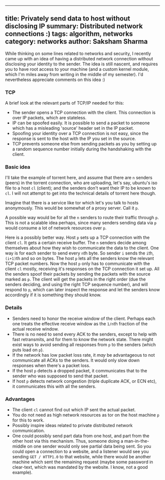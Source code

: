 ------
title: Privately send data to host without disclosing IP
summary: Distributed network connections :)
tags: algorithm, networks
category: networks
author: Saksham Sharma
------

While thinking on some lines related to networks and security, I recently came up with an idea of having a distributed network connection without disclosing your identity to the sender. The idea is still nascent, and requires you to have root access to your machine (and a custom kernel module, which I'm miles away from writing in the middle of my semester). I'd nevertheless appreciate comments on this idea :)

### TCP
A brief look at the relevant parts of TCP/IP needed for this:

* The sender opens a TCP connection with the client. This connection is over IP packets, which are stateless.
* IP can be spoofed easily. It is possible to send a packet to someone which has a misleading 'source' header set in the IP packet.
* Spoofing your identity over a TCP connection is not easy, since the response is sent to the host with the IP you set in the source.
* TCP prevents someone else from sending packets as you by setting up a random sequence number initially during the handshaking with the client.

### Basic idea

I'll take the example of torrent here, and assume that there are `n` senders (peers) in the torrent connection, who are uploading, let's say, ubuntu's iso file to a host `cl` (client); and the senders don't want their IP to be known to `cl`. I will not attempt to get into the technical details of torrent here though.

Imagine that there is a service like tor which let's you talk to hosts anonymously. This would be somewhat of a proxy server. Call it `p`.

A possible way would be for all the `n` senders to route their traffic through `p`. This is not a scalable idea perhaps, since many senders sending data via `p` would consume a lot of network resources over `p`.

Here is a possibly better way. Host `p` sets up a TCP connection with the client `cl`. It gets a certain receive buffer. The `n` senders decide among themselves about how they wish to communicate the data to the client. One way is for each sender to send every `n`th byte. So sender `i` sends the `i`th, `(i+1)`th and so on bytes. The host `p` lets all the senders know the relevant TCP packet numbers. Now the host `p` only has to communicate with the client `cl` mostly, receiving it's responses on the TCP connection it set up. All the senders spoof their packets by sending the packets with the source marked as `p`. The client will get the packets in the right order (due the senders deciding, and using the right TCP sequence number), and will respond to `p`, which can later inspect the response and let the senders know accordingly if it is something they should know.

### Details

* Senders need to honor the receive window of the client. Perhaps each one treats the effective receive window as the `1/n`th fraction of the actual receive window.
* There is no need to send every ACK to the senders, except to help with fast retransmits, and for them to know the network state. There might exist ways to avoid sending all responses from `p` to the senders (which puts load on `p`).
* If the network has low packet loss rate, it *may* be advantageous to not communicate all ACKs to the senders. It would only slow down responses when there's a packet loss.
* If the host `p` detects a dropped packet, it communicates that to the sender who was supposed to send that packet.
* If host `p` detects network congestion (triple duplicate ACK, or ECN etc), it communicates this with all the senders.

### Advantages

* The client `cl` cannot find out which IP sent the actual packet.
* You do not need as high network resources as tor on the host machine `p` for this to work.
* Possibly inspire ideas related to private distributed network communication.
* One could possibly send part data from one host, and part from the other host via this mechanism. Thus, someone doing a man-in-the-middle on one sender would only see partial data being sent. So you could open a connection to a website, and a listener would see you sending `GET / HTTP1.0` to that website, while there would be another machine which sent the remaining request (maybe some password in clear-text, which was mandated by the website. I know, not a good example).
